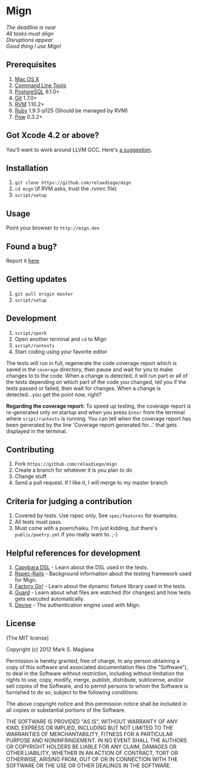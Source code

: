 Mign
====
*The deadline is near<br/>
All tasks must align<br/>
Disruptions appear<br/>
Good thing I use Mign!*

Prerequisites
-------------
1. [Mac OS X](http://www.apple.com)
2. [Command Line Tools](https://developer.apple.com/downloads/index.action)
3. [PostgreSQL](www.postgresql.org/) 9.1.0+
4. [Git](http://git-scm.com) 1.7.0+
5. [RVM](http://beginrescueend.com/) 1.10.2+
6. [Ruby](ruby-lang.org/) 1.9.3-p125 (Should be managed by RVM)
7. [Pow](http://pow.cx/) 0.3.2+

Got Xcode 4.2 or above?
-----------------------
You'll want to work around LLVM GCC. Here's [a suggestion](http://www.relaxdiego.com/2012/02/using-gcc-when-xcode-43-is-installed.html).

Installation
------------
1. `git clone https://github.com/relaxdiego/mign`
2. `cd mign` (if RVM asks, trust the .rvmrc file)
3. `script/setup`

Usage
-----
Point your browser to `http://mign.dev`

Found a bug?
------------
Report it [here](https://github.com/relaxdiego/mign/issues).

Getting updates
------------
1. `git pull origin master`
2. `script/setup`

Development
-----------
1. `script/spork`
3. Open another terminal and `cd` to Mign
4. `script/runtests`
5. Start coding using your favorite editor

The tests will run in full, regenerate the code coverage report which is saved in the `coverage` directory, then pause and wait for you to make changes to to the code. When a change is detected, it will run part or all of the tests depending on which part of the code you changed, tell you if the tests passed or failed, then wait for changes. When a change is detected...you get the point now, right?

**Regarding the coverage report:** To speed up testing, the coverage report is re-generated only on startup and when you press `Enter` from the terminal where `sript/runtests` is running. You can tell when the coverage report has been generated by the line 'Coverage report generated for...' that gets displayed in the terminal.

Contributing
------------
1. Fork `https://github.com/relaxdiego/mign`
2. Create a branch for whatever it is you plan to do
3. Change stuff
4. Send a pull request. If I like it, I will merge to my master branch

Criteria for judging a contribution
-----------------------------------
1. Covered by tests. Use rspec only. See `spec/features` for examples.
2. All tests must pass.
3. Must come with a poem/haiku. I'm just kidding, but there's `public/poetry.yml` if you really want to. ;-)

Helpful references for development
----------------------------------
1. [Capybara DSL](http://rubydoc.info/github/jnicklas/capybara/master) - Learn about the DSL used in the tests.
2. [Rspec-Rails](http://rubydoc.info/gems/rspec-rails/frames) - Background information about the testing framework used for Mign.
3. [Factory Girl](https://github.com/thoughtbot/factory_girl/blob/master/GETTING_STARTED.md) - Learn about the dynamic fixture library used in the tests.
4. [Guard](https://github.com/guard/guard) - Learn about what files are watched (for changes) and how tests gets executed automatically.
5. [Devise](https://github.com/plataformatec/devise) - The authentication engine used with Mign.

License
-------
(The MIT license)

Copyright (c) 2012 Mark S. Maglana

Permission is hereby granted, free of charge, to any person obtaining a copy of this software and associated documentation files (the "Software"), to deal in the Software without restriction, including without limitation the rights to use, copy, modify, merge, publish, distribute, sublicense, and/or sell copies of the Software, and to permit persons to whom the Software is furnished to do so, subject to the following conditions:

The above copyright notice and this permission notice shall be included in all copies or substantial portions of the Software.

THE SOFTWARE IS PROVIDED "AS IS", WITHOUT WARRANTY OF ANY KIND, EXPRESS OR IMPLIED, INCLUDING BUT NOT LIMITED TO THE WARRANTIES OF MERCHANTABILITY, FITNESS FOR A PARTICULAR PURPOSE AND NONINFRINGEMENT. IN NO EVENT SHALL THE AUTHORS OR COPYRIGHT HOLDERS BE LIABLE FOR ANY CLAIM, DAMAGES OR OTHER LIABILITY, WHETHER IN AN ACTION OF CONTRACT, TORT OR OTHERWISE, ARISING FROM, OUT OF OR IN CONNECTION WITH THE SOFTWARE OR THE USE OR OTHER DEALINGS IN THE SOFTWARE.